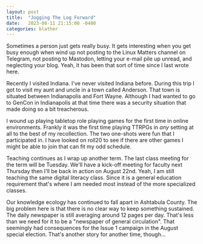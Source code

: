 ```yaml
---
layout: post
title:  "Jogging The Log Forward"
date:   2023-08-11 21:15:00 -0400
categories: blather
---
```

Sometimes a person just gets really busy.  It gets interesting when you get busy enough when wind up not posting to the Linux Matters channel on Telegram, not posting to Mastodon, letting your e-mail pile up unread, and neglecting your blog.  Yeah, it has been that sort of time since I last wrote here.

Recently I visited Indiana.  I've never visited Indiana before.  During this trip I got to visit my aunt and uncle in a town called Anderson.  That town is situated between Indianapolis and Fort Wayne.  Although I had wanted to go to GenCon in Indianapolis at that time there was a security situation that made doing so a bit treacherous.

I wound up playing tabletop role playing games for the first time in online environments.  Frankly it was the first time playing TTRPGs in *any* setting at all to the best of my recollection.  The two one-shots were fun that I participated in.  I have looked on roll20 to see if there are other games I might be able to join that can fit my odd schedule.

Teaching continues as I wrap up another term.  The last class meeting for the term will be Tuesday.  We'll have a kick-off meeting for faculty next Thursday then I'll be back in action on August 22nd.  Yeah, I am still teaching the same digital literacy class.  Since it is a general education requirement that's where I am needed most instead of the more specialized classes.

Our knowledge ecology has continued to fall apart in Ashtabula County.  The big problem here is that there is no clear way to keep something sustained.  The daily newspaper is still averaging around 12 pages per day.  That's less than we need for it to be a "newspaper of general circulation".  That seemingly had consequences for the Issue 1 campaign in the August special election.  That's another story for another time, though...
